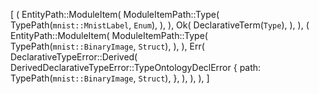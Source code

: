 [
    (
        EntityPath::ModuleItem(
            ModuleItemPath::Type(
                TypePath(`mnist::MnistLabel`, `Enum`),
            ),
        ),
        Ok(
            DeclarativeTerm(`Type`),
        ),
    ),
    (
        EntityPath::ModuleItem(
            ModuleItemPath::Type(
                TypePath(`mnist::BinaryImage`, `Struct`),
            ),
        ),
        Err(
            DeclarativeTypeError::Derived(
                DerivedDeclarativeTypeError::TypeOntologyDeclError {
                    path: TypePath(`mnist::BinaryImage`, `Struct`),
                },
            ),
        ),
    ),
]